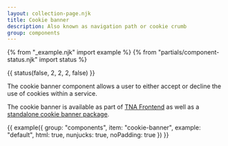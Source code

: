 ```yaml
---
layout: collection-page.njk
title: Cookie banner
description: Also known as navigation path or cookie crumb
group: components
---
```


{% from "_example.njk" import example %}
{% from "partials/component-status.njk" import status %}

{{ status(false, 2, 2, 2, false) }}

The cookie banner component allows a user to either accept or decline the use of cookies within a service.

The cookie banner is available as part of [TNA Frontend](https://www.npmjs.com/package/@nationalarchives/frontend) as well as a [standalone cookie banner package](https://www.npmjs.com/package/@nationalarchives/frontend-cookie-banner).

{{ example({ group: "components", item: "cookie-banner", example: "default", html: true, nunjucks: true, noPadding: true }) }}
